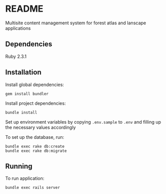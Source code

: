 # README

Multisite content management system for forest atlas and lanscape applications

## Dependencies

Ruby 2.3.1

## Installation

Install global dependencies:

    gem install bundler

Install project dependencies:

    bundle install

Set up environment variables by copying `.env.sample` to `.env` and filling up the necessary values accordingly

To set up the database, run:

    bundle exec rake db:create
    bundle exec rake db:migrate

## Running

To run application:

    bundle exec rails server